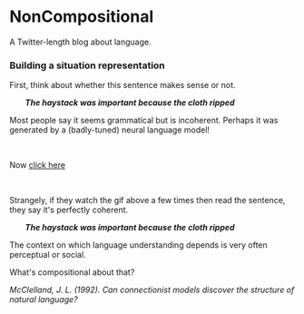 # NonCompositional

A Twitter-length blog about language.

### Building a situation representation

First, think about whether this sentence makes sense or not.  

&nbsp;&nbsp;&nbsp;&nbsp;&nbsp;&nbsp; *__The haystack was important because the cloth ripped__*

Most people say it seems grammatical but is incoherent. Perhaps it was generated by a (badly-tuned) neural language model!  

<br/>

Now [click here](parachute.md)

<br/>

Strangely, if they watch the gif above a few times then read the sentence, they say it's perfectly coherent. 

&nbsp;&nbsp;&nbsp;&nbsp;&nbsp;&nbsp; *__The haystack was important because the cloth ripped__*

The context on which language understanding depends is very often perceptual or social.

What's compositional about that? 

*McClelland, J. L. (1992). Can connectionist models discover the structure of natural language?*


